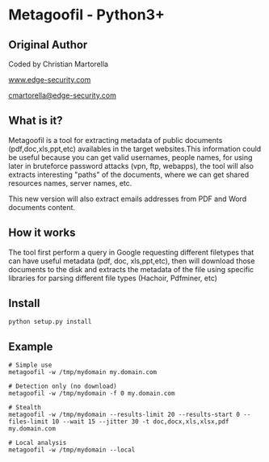# Metagoofil - Python3+

## Original Author

Coded by Christian Martorella 

www.edge-security.com

cmartorella@edge-security.com

## What is it?

Metagoofil is a tool for extracting metadata of public documents (pdf,doc,xls,ppt,etc) availables in the target websites.This information could be useful because you can get valid usernames, people names, for using later in bruteforce password attacks (vpn, ftp, webapps), the tool will also extracts interesting "paths" of the documents, where we can get shared resources names, server names, etc.

This new version will also extract emails addresses from PDF and Word documents content.

## How it works

The tool first perform a query in Google requesting different filetypes that can have useful metadata (pdf, doc, xls,ppt,etc), then will download those documents to the disk and extracts the metadata of the file using specific libraries for parsing different file types (Hachoir, Pdfminer, etc)

## Install

```shell script
python setup.py install
```

## Example

```shell script
# Simple use
metagoofil -w /tmp/mydomain my.domain.com

# Detection only (no download)
metagoofil -w /tmp/mydomain -f 0 my.domain.com 

# Stealth
metagoofil -w /tmp/mydomain --results-limit 20 --results-start 0 --files-limit 10 --wait 15 --jitter 30 -t doc,docx,xls,xlsx,pdf my.domain.com

# Local analysis
metagoofil -w /tmp/mydomain --local
```
